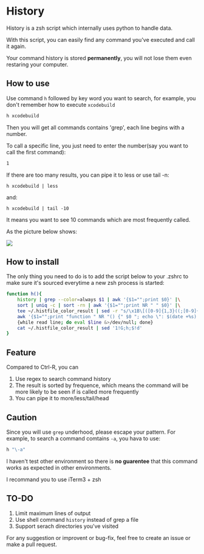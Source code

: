 # History

History is a zsh script which internally uses python to handle data. 

With this script, you can easily find any command you've executed and call it again.

Your command history is stored **permanently**, you will not lose them even restaring your computer.

## How to use

Use command `h` followed by key word you want to search, for example, you don't remember how to execute `xcodebuild`

```bash
h xcodebuild
```

Then you will get all commands contains 'grep', each line begins with a number.

To call a specific line, you just need to enter the number(say you want to call the first command):

```bash
1
```

If there are too many results, you can pipe it to less or use tail -n:

`h xcodebuild | less`

and:

`h xcodebuild | tail -10`

It means you want to see 10 commands which are most frequently called.

As the picture below shows:

![](http://images.bestswifter.com/1479040989.png)

## How to install

The only thing you need to do is to add the script below to your .zshrc to make sure it's sourced everytime a new zsh process is started:

```bash
function h(){
    history | grep --color=always $1 | awk '{$1="";print $0}' |\
    sort | uniq -c | sort -rn | awk '{$1="";print NR " " $0}' |\
    tee ~/.histfile_color_result | sed -r "s/\x1B\[([0-9]{1,3}((;[0-9]{1,3})*)?)?[m|K]//g" |\
    awk '{$1="";print "function " NR "() {" $0 "; echo \": $(date +%s):0;"$0"\" >> ~/.histfile }"}' |\
    {while read line; do eval $line &>/dev/null; done}
    cat ~/.histfile_color_result | sed '1!G;h;$!d'
}
```

## Feature

Compared to Ctrl-R, you can

1. Use regex to search command history
2. The result is sorted by frequence, which means the command will be more likely to be seen if is called more frequently
3. You can pipe it to more/less/tail/head
 
## Caution

Since you will use `grep` underhood, please escape your pattern. For example, to search a command comtains `-a`, you hava to use:

```bash
h "\-a"
```

I haven't test other environment so there is **no guarentee** that this command works as expected in other environments.

I recommand you to use iTerm3 + zsh

## TO-DO

1. Limit maximum lines of output
2. Use shell command `history` instead of grep a file
3. Support serach directories you've visited

For any suggestion or improvent or bug-fix, feel free to create an issue or make a pull request.
